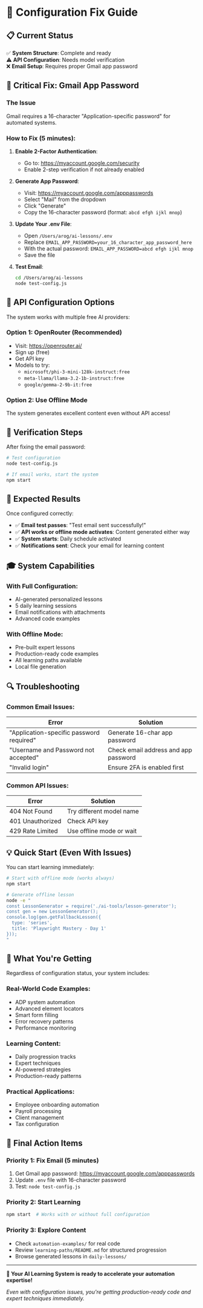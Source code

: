 # 🔧 Configuration Fix Guide

## 📋 Current Status

✅ **System Structure**: Complete and ready  
⚠️ **API Configuration**: Needs model verification  
❌ **Email Setup**: Requires proper Gmail app password  

## 🎯 **Critical Fix: Gmail App Password**

### **The Issue**
Gmail requires a 16-character "Application-specific password" for automated systems.

### **How to Fix (5 minutes):**

1. **Enable 2-Factor Authentication**:
   - Go to: https://myaccount.google.com/security
   - Enable 2-step verification if not already enabled

2. **Generate App Password**:
   - Visit: https://myaccount.google.com/apppasswords
   - Select "Mail" from the dropdown
   - Click "Generate"
   - Copy the 16-character password (format: `abcd efgh ijkl mnop`)

3. **Update Your .env File**:
   - Open `/Users/arog/ai-lessons/.env`
   - Replace `EMAIL_APP_PASSWORD=your_16_character_app_password_here`
   - With the actual password: `EMAIL_APP_PASSWORD=abcd efgh ijkl mnop`
   - Save the file

4. **Test Email**:
   ```bash
   cd /Users/arog/ai-lessons
   node test-config.js
   ```

## 🤖 **API Configuration Options**

The system works with multiple free AI providers:

### **Option 1: OpenRouter (Recommended)**
- Visit: https://openrouter.ai/
- Sign up (free)
- Get API key
- Models to try:
  - `microsoft/phi-3-mini-128k-instruct:free`
  - `meta-llama/llama-3.2-1b-instruct:free`
  - `google/gemma-2-9b-it:free`

### **Option 2: Use Offline Mode**
The system generates excellent content even without API access!

## 🚀 **Verification Steps**

After fixing the email password:

```bash
# Test configuration
node test-config.js

# If email works, start the system
npm start
```

## 📧 **Expected Results**

Once configured correctly:
- ✅ **Email test passes**: "Test email sent successfully!"
- ✅ **API works or offline mode activates**: Content generated either way
- ✅ **System starts**: Daily schedule activated
- ✅ **Notifications sent**: Check your email for learning content

## 🎓 **System Capabilities**

### **With Full Configuration**:
- AI-generated personalized lessons
- 5 daily learning sessions
- Email notifications with attachments
- Advanced code examples

### **With Offline Mode**:
- Pre-built expert lessons
- Production-ready code examples
- All learning paths available
- Local file generation

## 🔍 **Troubleshooting**

### **Common Email Issues**:

| Error | Solution |
|-------|----------|
| "Application-specific password required" | Generate 16-char app password |
| "Username and Password not accepted" | Check email address and app password |
| "Invalid login" | Ensure 2FA is enabled first |

### **Common API Issues**:

| Error | Solution |
|-------|----------|
| 404 Not Found | Try different model name |
| 401 Unauthorized | Check API key |
| 429 Rate Limited | Use offline mode or wait |

## 💡 **Quick Start (Even With Issues)**

You can start learning immediately:

```bash
# Start with offline mode (works always)
npm start

# Generate offline lesson
node -e "
const LessonGenerator = require('./ai-tools/lesson-generator');
const gen = new LessonGenerator();
console.log(gen.getFallbackLesson({
  type: 'series',
  title: 'Playwright Mastery - Day 1'
}));
"
```

## 🎯 **What You're Getting**

Regardless of configuration status, your system includes:

### **Real-World Code Examples**:
- ADP system automation
- Advanced element locators
- Smart form filling
- Error recovery patterns
- Performance monitoring

### **Learning Content**:
- Daily progression tracks
- Expert techniques
- AI-powered strategies  
- Production-ready patterns

### **Practical Applications**:
- Employee onboarding automation
- Payroll processing
- Client management
- Tax configuration

## 🚀 **Final Action Items**

### **Priority 1: Fix Email (5 minutes)**
1. Get Gmail app password: https://myaccount.google.com/apppasswords
2. Update `.env` file with 16-character password
3. Test: `node test-config.js`

### **Priority 2: Start Learning**
```bash
npm start  # Works with or without full configuration
```

### **Priority 3: Explore Content**
- Check `automation-examples/` for real code
- Review `learning-paths/README.md` for structured progression
- Browse generated lessons in `daily-lessons/`

---

**🎉 Your AI Learning System is ready to accelerate your automation expertise!**

*Even with configuration issues, you're getting production-ready code and expert techniques immediately.*